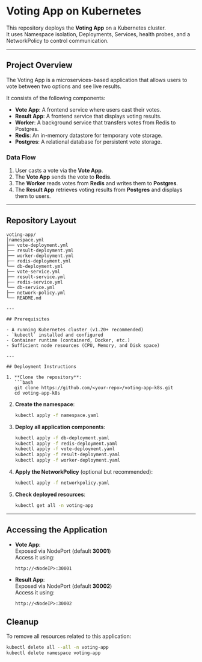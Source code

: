 # Voting App on Kubernetes

This repository deploys the **Voting App** on a Kubernetes cluster.  
It uses Namespace isolation, Deployments, Services, health probes, and a NetworkPolicy to control communication.

---

## Project Overview

The Voting App is a microservices-based application that allows users to vote between two options and see live results.

It consists of the following components:

- **Vote App**: A frontend service where users cast their votes.  
- **Result App**: A frontend service that displays voting results.  
- **Worker**: A background service that transfers votes from Redis to Postgres.  
- **Redis**: An in-memory datastore for temporary vote storage.  
- **Postgres**: A relational database for persistent vote storage.  

### Data Flow

1. User casts a vote via the **Vote App**.  
2. The **Vote App** sends the vote to **Redis**.  
3. The **Worker** reads votes from **Redis** and writes them to **Postgres**.  
4. The **Result App** retrieves voting results from **Postgres** and displays them to users.  

---

## Repository Layout

```
voting-app/
│namespace.yml
├── vote-deployment.yml
├── result-deployment.yml
├── worker-deployment.yml
├── redis-deployment.yml
└── db-deployment.yml
├── vote-service.yml
├── result-service.yml
├── redis-service.yml
└── db-service.yml
├── network-policy.yml
└── README.md

---

## Prerequisites

- A running Kubernetes cluster (v1.20+ recommended)  
- `kubectl` installed and configured  
- Container runtime (containerd, Docker, etc.)  
- Sufficient node resources (CPU, Memory, and Disk space)  

---

## Deployment Instructions

1. **Clone the repository**:
   ```bash
   git clone https://github.com/<your-repo>/voting-app-k8s.git
   cd voting-app-k8s
   ```

2. **Create the namespace**:
   ```bash
   kubectl apply -f namespace.yaml
   ```

3. **Deploy all application components**:
   ```bash
   kubectl apply -f db-deployment.yaml
   kubectl apply -f redis-deployment.yaml
   kubectl apply -f vote-deployment.yaml
   kubectl apply -f result-deployment.yaml
   kubectl apply -f worker-deployment.yaml
   ```

4. **Apply the NetworkPolicy** (optional but recommended):
   ```bash
   kubectl apply -f networkpolicy.yaml
   ```

5. **Check deployed resources**:
   ```bash
   kubectl get all -n voting-app
   ```

---

## Accessing the Application

- **Vote App**:  
  Exposed via NodePort (default **30001**)  
  Access it using:  
  ```
  http://<NodeIP>:30001
  ```

- **Result App**:  
  Exposed via NodePort (default **30002**)  
  Access it using:  
  ```
  http://<NodeIP>:30002
  ```

## Cleanup

To remove all resources related to this application:

```bash
kubectl delete all --all -n voting-app
kubectl delete namespace voting-app
```
